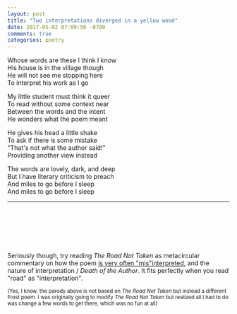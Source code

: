 ```yaml
---
layout: post
title: "Two interpretations diverged in a yellow wood"
date: 2017-05-02 07:09:50 -0700
comments: true
categories: poetry
---
```


Whose words are these I think I know<br>
His house is in the village though<br>
He will not see me stopping here<br>
To interpret his work as I go<br>


My little student must think it queer<br>
To read without some context near<br>
Between the words and the intent<br>
He wonders what the poem meant<br>

He gives his head a little shake<br>
To ask if there is some mistake<br>
"That's not what the author said!"<br>
Providing another view instead<br>

The words are lovely, dark, and deep<br>
But I have literary criticism to preach<br>
And miles to go before I sleep<br>
And miles to go before I sleep<br>


------------------------

<br><br><br><br><br>

Seriously though, try reading _The Road Not Taken_ as metacircular commentary on how the poem
[is very often "mis"interpreted][mis], and the nature of interpretation / _Death of the Author_. It fits perfectly when
you read "road" as "interpretation".

<small>(Yes, I know, the parody above is not based on _The Road Not Taken_ but instead a different Frost
poem. I was originally going to modify _The Road Not Taken_ but realized all I had to do was change
a few words to get there, which was no fun at all) </small>

 [mis]: https://en.wikipedia.org/wiki/The_Road_Not_Taken#Analysis
